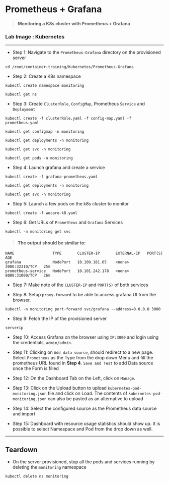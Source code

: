 # Prometheus + Grafana

> #### Monitoring a K8s cluster with Prometheus + Grafana

### **Lab Image : Kubernetes**

---

* Step 1: Navigate to the `Prometheus-Grafana` directory on the provisioned server

```commandline
cd /root/container-training/Kubernetes/Prometheus-Grafana
```

* Step 2: Create a K8s namespace

```commandline
kubectl create namespace monitoring
```
```commandline
kubectl get ns
```

* Step 3: Create `ClusterRole`, `ConfigMap`, Prometheus `Service` and `Deployment`

```commandline
kubectl create -f clusterRole.yaml -f config-map.yaml -f prometheus.yaml
```
```commandline
kubectl get configmap -n monitoring
```
```commandline
kubectl get deployments -n monitoring
```
```commandline
kubectl get svc -n monitoring
```
```commandline
kubectl get pods -n monitoring
```

* Step 4: Launch grafana and create a service

```commandline
kubectl create -f grafana-prometheus.yaml
```
```commandline
kubectl get deployments -n monitoring
```
```commandline
kubectl get svc -n monitoring
```

* Step 5: Launch a few pods on the k8s cluster to monitor

```commandline
kubectl create -f wecare-k8.yaml
```

* Step 6: Get URLs of `Prometheus` and `Grafana` Services

```commandline
kubectl -n monitoring get svc
```

> #### The output should be similar to:

```commandline
NAME                 TYPE       CLUSTER-IP       EXTERNAL-IP   PORT(S)          AGE
grafana              NodePort   10.109.181.65    <none>        3000:32310/TCP   25m
prometheus-service   NodePort   10.101.242.178   <none>        8080:31000/TCP   26m
```

* Step 7: Make note of the `CLUSTER-IP` and `PORT(S)` of both services

* Step 8: Setup `proxy-forward` to be able to access grafana UI from the browser.

```commandline
kubectl -n monitoring port-forward svc/grafana --address=0.0.0.0 3000
```

* Step 9: Fetch the IP of the provisioned server

```commandline
serverip
```

* Step 10: Access Grafana on the browser using `IP:3000` and login using the credentials, `admin/admin`.

* Step 11: Clicking on `Add data source`, should redirect to a new page. Select `Prometheus` as the Type from the drop down Menu and fill the prometheus URL found in **Step 4**. `Save and Test` to add Data source once the Form is filled

* Step 12: On the Dashboard Tab on the Left, click on `Manage`. 

* Step 13: Click on the Upload button to upload `kubernetes-pod-monitoring.json` file and click on Load. The contents of `kubernetes-pod-monitoring.json` can also be pasted as an alternative to upload

* Step 14: Select the configured source as the Prometheus data source and import

* Step 15: Dashboard with resource usage statistics should show up. It is possible to select Namespace and Pod from the drop down as well.

---

## Teardown

* On the server provisioned, stop all the pods and services running by deleting the `monitoring` namespace

```commandline
kubectl delete ns monitoring
```
